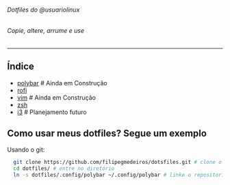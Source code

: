 
######                       Dotfiles do @usuariolinux                   
######                       Copie, altere, arrume e use


---------------------------------------------------------------------------------------------------------------------------------------------------------------------------------------



## Índice

* [polybar](https://github.com/filipegmedeiros/dotsfiles/tree/master/polybar) # Ainda em Construção
* [rofi](https://github.com/filipegmedeiros/dotsfiles/tree/master/rofi) 
* [vim](https://github.com/filipegmedeiros/dotsfiles/tree/master/vim) # Ainda em Construção
* [zsh](https://github.com/filipegmedeiros/dotsfiles/tree/master/zsh) 
* [i3](https://github.com/filipegmedeiros/dotsfiles/tree/master/i3) # Planejamento futuro

## Como usar meus dotfiles? Segue um exemplo

Usando o git:
  ~~~ sh
    git clone https://github.com/filipegmedeiros/dotsfiles.git # clone o repositório
    cd dotfiles/ # entre no diretório
    ln -s dotfiles/.config/polybar ~/.config/polybar # linke o repositorio
  ~~~
